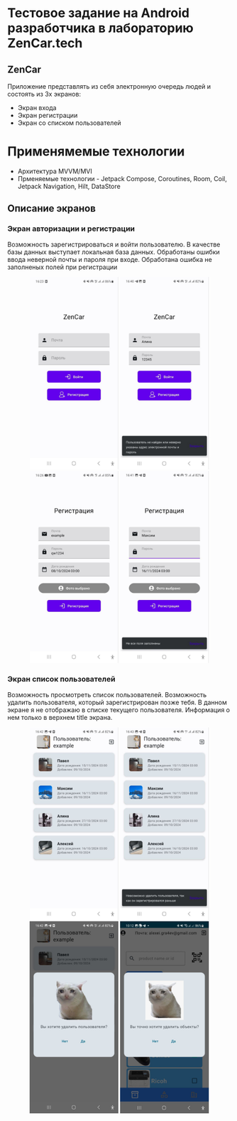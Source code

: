 
# Тестовое задание на Android разработчика в лабораторию ZenCar.tech
## ZenCar

Приложение представлять из себя электронную очередь людей и состоять из 3х экранов:

 - Экран входа
 - Экран регистрации
 - Экран со списком пользователей

# Применямемые технологии
- Архитектура MVVM/MVI
- Прменяемые технологии - Jetpack Compose, Coroutines, Room, Coil, Jetpack Navigation, Hilt, DataStore
## Описание экранов

### Экран авторизации и регистрации
Возможность зарегистрироваться и войти пользователю. В качестве базы данных выступает локальная база данных. Обработаны ошибки ввода неверной почты и пароля при входе. Обработана ошибка не заполненых полей при регистрации
<p align="center">
  <img src="https://github.com/GrachevAl/assets/blob/main/SignIn.jpg" width="200" />
  <img src="https://github.com/GrachevAl/assets/blob/main/SignInError.jpg" width="200" />
  <img src="https://github.com/GrachevAl/assets/blob/main/SignUp.jpg" width="200" />
  <img src="https://github.com/GrachevAl/assets/blob/main/SignUpError.jpg" width="200" />
</p>

### Экран список пользователей
Возможность просмотреть список пользователей. Возможность удалить пользователя, который зарегистрирован позже тебя.
В данном экране я не отображаю в списке текущего пользователя. Информация о нем только в верхнем title экрана.
<p align="center">
  <img src="https://github.com/GrachevAl/assets/blob/main/listUsers.jpg" width="200" />
  <img src="https://github.com/GrachevAl/assets/blob/main/listUsersDelete.jpg" width="200" />
  <img src="https://github.com/GrachevAl/assets/blob/main/dialog.jpg" width="200" />
  <img src="https://github.com/GrachevAl/assets/blob/main/5424646972087852238.jpg" width="200" />

</p>




